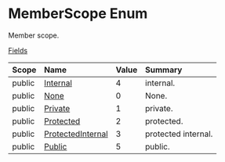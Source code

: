 ﻿



# MemberScope Enum



Member scope.









[Fields](#Fields)&nbsp;&nbsp;



|Scope|Name|Value|Summary|
|:--|:--|:--|:--|
| public | [Internal](#internal-field) | 4 | internal. |
| public | [None](#none-field) | 0 | None. |
| public | [Private](#private-field) | 1 | private. |
| public | [Protected](#protected-field) | 2 | protected. |
| public | [ProtectedInternal](#protectedinternal-field) | 3 | protected internal. |
| public | [Public](#public-field) | 5 | public. |





